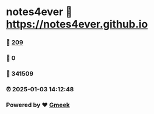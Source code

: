 # notes4ever :link: https://notes4ever.github.io 
### :page_facing_up: [209](https://notes4ever.github.io/tag.html) 
### :speech_balloon: 0 
### :hibiscus: 341509 
### :alarm_clock: 2025-01-03 14:12:48 
### Powered by :heart: [Gmeek](https://github.com/Meekdai/Gmeek)
